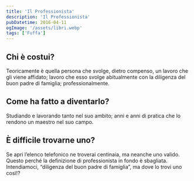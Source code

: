 ```yaml
---
title: 'Il Professionista'
description: 'Il Professionista'
pubDatetime: 2016-04-11
ogImage: '/assets/libri.webp'
tags: ['Fuffa']
---
```


## Chi è costui?
 Teoricamente è quella persona che svolge, dietro compenso, un lavoro che gli viene affidato; lavoro che esso svolge abitualmente con la diligenza del buon padre di famiglia; professionalmente.
## Come ha fatto a diventarlo?
 Studiando e lavorando tanto nel suo ambito; anni e anni di pratica che lo rendono un maestro nel suo campo.
## È difficile trovarne uno?
 Se apri l’elenco telefonico ne troverai centinaia, ma neanche uno valido. Questo perché la definizione di professionista in fondo è sbagliata. Intendiamoci, “diligenza del buon padre di famiglia”, ma dove lo trovi uno così!?
